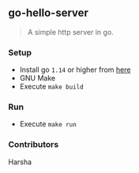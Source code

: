 ## go-hello-server

> A simple http server in go.

### Setup

* Install go `1.14` or higher from [here](https://golang.org/doc/install)
* GNU Make
* Execute `make build`

### Run

* Execute `make run`

### Contributors

Harsha 
